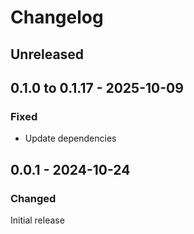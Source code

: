 # Changelog

## Unreleased

## 0.1.0 to 0.1.17 - 2025-10-09

### Fixed

- Update dependencies

## 0.0.1 - 2024-10-24

### Changed

Initial release
